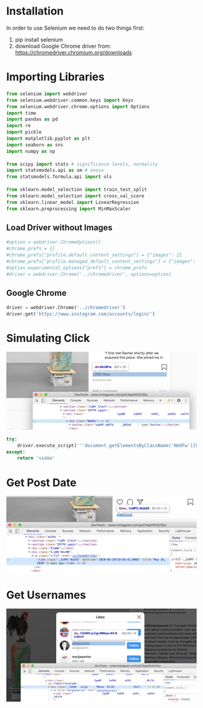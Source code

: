 # Installation

In order to use Selenium we need to do two things first:
1. pip install selenium
2. download Google Chrome driver from: https://chromedriver.chromium.org/downloads

# Importing Libraries


```python
from selenium import webdriver
from selenium.webdriver.common.keys import Keys
from selenium.webdriver.chrome.options import Options
import time
import pandas as pd
import re
import pickle
import matplotlib.pyplot as plt
import seaborn as sns
import numpy as np

from scipy import stats # significance levels, normality
import statsmodels.api as sm # anova
from statsmodels.formula.api import ols

from sklearn.model_selection import train_test_split
from sklearn.model_selection import cross_val_score
from sklearn.linear_model import LinearRegression
from sklearn.preprocessing import MinMaxScaler
```

## Load Driver without Images


```python
#option = webdriver.ChromeOptions()
#chrome_prefs = {}
#chrome_prefs["profile.default_content_settings"] = {"images": 2}
#chrome_prefs["profile.managed_default_content_settings"] = {"images": 2}
#option.experimental_options["prefs"] = chrome_prefs
#driver = webdriver.Chrome('../chromedriver', options=option)
```

## Google Chrome


```python
driver = webdriver.Chrome('../chromedriver')
driver.get('https://www.instagram.com/accounts/login/')
```

# Simulating Click

<img src="images/click.png" alt="" />


```python
try:
    driver.execute_script('''document.getElementsByClassName('Nm9Fw')[0].lastElementChild.click()''')
except:
    return 'video'
```

# Get Post Date

<img src="images/date.png" alt="" />

# Get Usernames

<img src="images/username.png" alt="" />


```python

```
